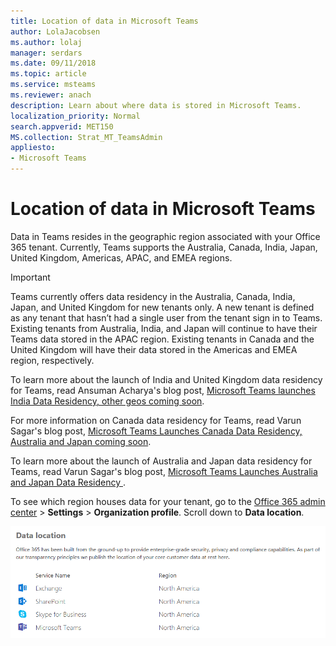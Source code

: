 ```yaml
---
title: Location of data in Microsoft Teams
author: LolaJacobsen
ms.author: lolaj
manager: serdars
ms.date: 09/11/2018
ms.topic: article
ms.service: msteams
ms.reviewer: anach
description: Learn about where data is stored in Microsoft Teams. 
localization_priority: Normal
search.appverid: MET150
MS.collection: Strat_MT_TeamsAdmin
appliesto: 
- Microsoft Teams
---
```


# Location of data in Microsoft Teams

Data in Teams resides in the geographic region associated with your Office 365 tenant. Currently, Teams supports the Australia, Canada, India, Japan, United Kingdom, Americas, APAC, and EMEA regions. 

> [!IMPORTANT]
> Teams currently offers data residency in the Australia, Canada, India, Japan, and United Kingdom for new tenants only. 
> A new tenant is defined as any tenant that hasn’t had a single user from the tenant sign in to Teams. Existing tenants from Australia, India, and Japan will 
> continue to have their Teams data stored in the APAC region. Existing tenants in Canada and the United Kingdom will have their data stored in the Americas and EMEA 
> region, respectively.

To learn more about the launch of India and United Kingdom data residency for Teams, read Ansuman Acharya's blog post, [Microsoft Teams launches India Data Residency, other geos coming soon](https://techcommunity.microsoft.com/t5/Microsoft-Teams-Blog/Microsoft-Teams-Launches-Australia-and-Japan-Data-Residency/ba-p/237827). 

For more information on Canada data residency for Teams, read Varun Sagar's blog post, [Microsoft Teams Launches Canada Data Residency, Australia and Japan coming soon](https://techcommunity.microsoft.com/t5/Microsoft-Teams-Blog/Microsoft-Teams-Launches-Canada-Data-Residency-Australia-and/ba-p/227178). 

To learn more about the launch of Australia and Japan data residency for Teams, read Varun Sagar's blog post, [Microsoft Teams Launches Australia and Japan Data Residency ](https://go.microsoft.com/fwlink/?linkid=867773). 

To see which region houses data for your tenant, go to the [Office 365 admin center](https://portal.office.com/adminportal/home) > **Settings** > **Organization profile**. Scroll down to **Data location**. 

![Screenshot of the data location table, including Teams, in the Office 365 admin center.](media/Overview_of_security_and_compliance_in_Microsoft_Teams_image5.png)

